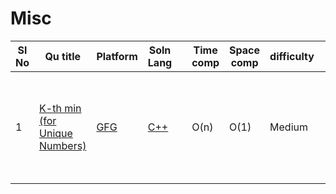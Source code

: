 # Misc

| Sl No | Qu title | Platform                            | Soln Lang |   | Time comp | Space comp | difficulty |    | approach |
| --     | ---     |   ------                            | ---       |-- | ---       | ---        | ----       | -- | ---------|
| 1    | [K-th min (for Unique Numbers)](https://github.com/C-a-thing/Code-Insight/blob/main/GFG/Misc/k-th%20min%20for%20unique%20number(question).md)    | [GFG ](/GFG/GFGQuestions.md) | [C++](https://github.com/C-a-thing/Code-Insight/blob/main/GFG/Misc/k-th%20min%20for%20unique%20number.cpp)       |   | O(n)       | O(1)        | Medium      | |  <ol><li>Get values inserted in a set </li> <li>Use piority queue </li></ol>  |
